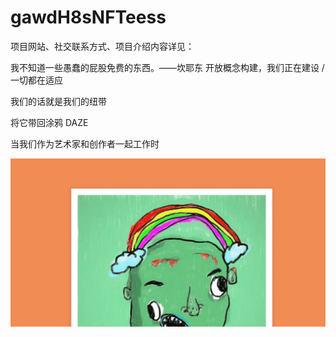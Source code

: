 # gawdH8sNFTeess

项目网站、社交联系方式、项目介绍内容详见：

 我不知道一些愚蠢的屁股免费的东西。——坎耶东  开放概念构建，我们正在建设 / 一切都在适应 

我们的话就是我们的纽带

将它带回涂鸦 DAZE

当我们作为艺术家和创作者一起工作时

![nft](01.png)
